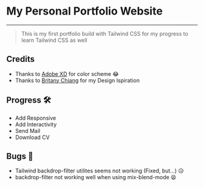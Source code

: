 # My Personal Portfolio Website

---

> This is my first portfolio build with Tailwind CSS for my progress to learn Tailwind CSS as well

## Credits

- Thanks to [Adobe XD](https://www.adobe.com/products/xd.html) for color scheme 😂
- Thanks to [Britany Chiang](https://github.com/bchiang7) for my Design Ispiration


## Progress 🛠

- Add Responsive
- Add Interactivity
- Send Mail
- Download CV

## Bugs 🐞

- Tailwind backdrop-filter utilites seems not working (Fixed, but...) 😥 
- backdrop-filter not working well when using mix-blend-mode 😫